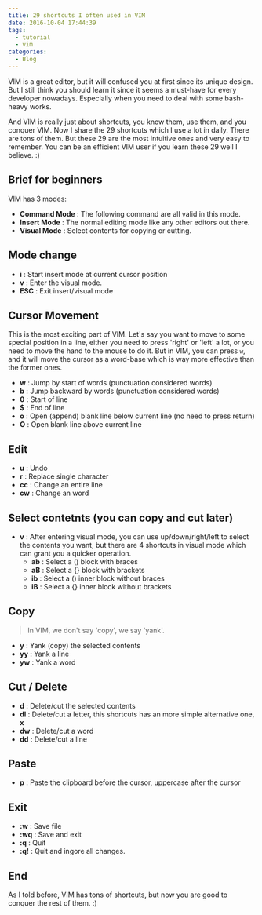 ```yaml
---
title: 29 shortcuts I often used in VIM
date: 2016-10-04 17:44:39
tags:
  - tutorial
  - vim
categories:
  - Blog
---
```


VIM is a great editor, but it will confused you at first since its unique design. But I still think you should learn it since it seems a must-have for every developer nowadays. Especially when you need to deal with some bash-heavy works.

And VIM is really just about shortcuts, you know them, use them, and you conquer VIM. Now I share the 29 shortcuts which I use a lot in daily. There are tons of them. But these 29 are the most intuitive ones and very easy to remember. You can be an efficient VIM user if you learn these 29 well I believe. :)

<!--more-->

## Brief for beginners
VIM has 3 modes:

* **Command Mode** : The following command are all valid in this mode.
* **Insert Mode** : The normal editing mode like any other editors out there.
* **Visual Mode** : Select contents for copying or cutting.

## Mode change
* **i** : Start insert mode at current cursor position
* **v** : Enter the visual mode.
* **ESC** : Exit insert/visual mode

## Cursor Movement
This is the most exciting part of VIM. Let's say you want to move to some special position in a line, either you need to press 'right' or 'left' a lot, or you need to move the hand to the mouse to do it. But in VIM, you can press `w`, and it will move the cursor as a word-base which is way more effective than the former ones.
* **w** : Jump by start of words (punctuation considered words)
* **b** : Jump backward by words (punctuation considered words)
* **0** : Start of line
* **$** : End of line
* **o** : Open (append) blank line below current line (no need to press return)
* **O** : Open blank line above current line

## Edit
* **u** : Undo
* **r** : Replace single character
* **cc** : Change an entire line
* **cw** : Change an word

## Select contetnts (you can copy and cut later)
* **v** : After entering visual mode, you can use up/down/right/left to select the contents you want, but there are 4 shortcuts in visual mode which can grant you a quicker operation.
  * **ab** : Select a () block with braces
  * **aB** : Select a {} block with brackets
  * **ib** : Select a () inner block without braces
  * **iB** : Select a {} inner block without brackets

## Copy
>In VIM, we don't say 'copy', we say 'yank'.

* **y** : Yank (copy) the selected contents
* **yy** : Yank a line
* **yw** : Yank a word

## Cut / Delete
* **d** : Delete/cut the selected contents
* **dl** : Delete/cut a letter, this shortcuts has an more simple alternative one, **x**
* **dw** : Delete/cut a word
* **dd** : Delete/cut a line

## Paste
* **p** : Paste the clipboard before the cursor, uppercase after the cursor

## Exit
* **:w** : Save file
* **:wq** : Save and exit
* **:q** : Quit
* **:q!** : Quit and ingore all changes.

## End
As I told before, VIM has tons of shortcuts, but now you are good to conquer the rest of them. :)